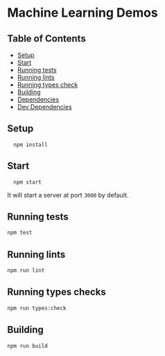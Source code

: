 # Machine Learning Demos

## Table of Contents

* [Setup](#setup)
* [Start](#start)
* [Running tests](#running-tests)
* [Running lints](#running-lints)
* [Running types check](#running-types-check)
* [Building](#building)
* [Dependencies](#dependencies)
* [Dev Dependencies](#dev-dependencies)

## Setup
```
  npm install
```

## Start
```
  npm start
```
It will start a server at port `3000` by default.

## Running tests

```sh
npm test
```

## Running lints

```sh
npm run lint
```

## Running types checks

```sh
npm run types:check
```

## Building

```sh
npm run build
```
